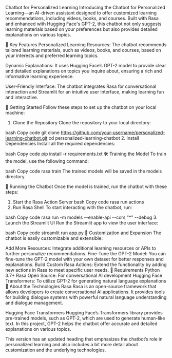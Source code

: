 Chatbot for Personalized Learning
Introducing the Chatbot for Personalized Learning—an AI-driven assistant designed to offer customized learning recommendations, including videos, books, and courses. Built with Rasa and enhanced with Hugging Face's GPT-2, this chatbot not only suggests learning materials based on your preferences but also provides detailed explanations on various topics.

🧠 Key Features
Personalized Learning Resources: The chatbot recommends tailored learning materials, such as videos, books, and courses, based on your interests and preferred learning topics.

Dynamic Explanations: It uses Hugging Face’s GPT-2 model to provide clear and detailed explanations on topics you inquire about, ensuring a rich and informative learning experience.

User-Friendly Interface: The chatbot integrates Rasa for conversational interaction and Streamlit for an intuitive user interface, making learning fun and interactive.

🚀 Getting Started
Follow these steps to set up the chatbot on your local machine:

1. Clone the Repository
Clone the repository to your local directory:

bash
Copy code
git clone https://github.com/your-username/personalized-learning-chatbot.git
cd personalized-learning-chatbot
2. Install Dependencies
Install all the required dependencies:

bash
Copy code
pip install -r requirements.txt
🛠️ Training the Model
To train the model, use the following command:

bash
Copy code
rasa train
The trained models will be saved in the models directory.

🚀 Running the Chatbot
Once the model is trained, run the chatbot with these steps:

1. Start the Rasa Action Server
bash
Copy code
rasa run actions
2. Run Rasa Shell
To start interacting with the chatbot, run:

bash
Copy code
rasa run -m models --enable-api --cors "*" --debug
3. Launch the Streamlit UI
Run the Streamlit app to view the user interface:

bash
Copy code
streamlit run app.py
🌱 Customization and Expansion
The chatbot is easily customizable and extensible:

Add More Resources: Integrate additional learning resources or APIs to further personalize recommendations.
Fine-Tune the GPT-2 Model: You can fine-tune the GPT-2 model with your own dataset for better responses and explanations.
Build Custom Rasa Actions: Extend the functionality by adding new actions in Rasa to meet specific user needs.
📜 Requirements
Python 3.7+
Rasa Open Source: For conversational AI development
Hugging Face Transformers: To utilize GPT-2 for generating natural language explanations
🤖 About the Technologies
Rasa
Rasa is an open-source framework that allows developers to create conversational AI applications. It provides tools for building dialogue systems with powerful natural language understanding and dialogue management.

Hugging Face Transformers
Hugging Face’s Transformers library provides pre-trained models, such as GPT-2, which are used to generate human-like text. In this project, GPT-2 helps the chatbot offer accurate and detailed explanations on various topics.

This version has an updated heading that emphasizes the chatbot’s role in personalized learning and also includes a bit more detail about customization and the underlying technologies.
